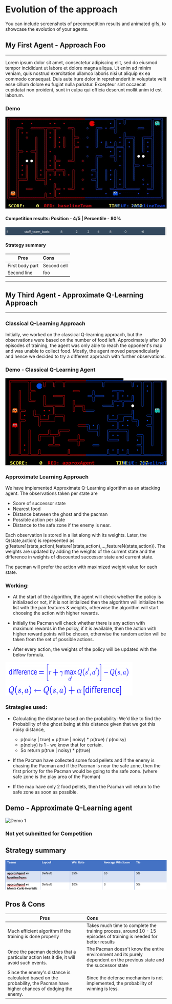 # Evolution of the approach

You can include screenshots of precompetition results and animated gifs, to showcase the evolution of your agents.

## My First Agent - Approach Foo
----

Lorem ipsum dolor sit amet, consectetur adipiscing elit, sed do eiusmod tempor incididunt ut labore et dolore magna aliqua. Ut enim ad minim veniam, quis nostrud exercitation ullamco laboris nisi ut aliquip ex ea commodo consequat. Duis aute irure dolor in reprehenderit in voluptate velit esse cillum dolore eu fugiat nulla pariatur. Excepteur sint occaecat cupidatat non proident, sunt in culpa qui officia deserunt mollit anim id est laborum.

### Demo

![Demo 1](images/demo1.gif)

#### Competition results: Position - 4/5 | Percentile - 80%

![Demo 1](images/standing1.png)

#### Strategy summary

| Pros | Cons |
|-----------------|:-------------|
| First body part | Second cell  |
| Second line     | foo          |
----
## My Third Agent - Approximate Q-Learning Approach
----

### Classical Q-Learning Approach

Initially, we worked on the classical Q-learning approach, but the observations were based on the number of food left. Approximately after 30 episodes of training, the agent was only able to reach the opponent's map and was unable to collect food. Mostly, the agent moved perpendicularly and hence we decided to try a different approach with further observations.

### Demo - Classical Q-Learning Agent

![Demo 1](images/PacmanOld.gif)

### Approximate Learning Approach

We have implemented Approximate Q-Learning algorithm as an attacking agent. The observations taken per state are 
  * Score of successor state
  * Nearest food
  * Distance between the ghost and the pacman
  * Possible action per state
  * Distance to the safe zone if the enemy is near.

Each observation is stored in a list along with its weights. Later, the Q(state,action) is represented as g(feature1(state,action),feature1(state,action),...,featureN(state,action)). The weights are updated by adding the weights of the current state and the difference in weights of discounted successor state and current state.

The pacman will prefer the action with maximized weight value for each state.

### Working:

* At the start of the algorithm, the agent will check whether the policy is initialized or not, if it is not initialized then the algorithm will initialize the list with the pair features & weights, otherwise the algorithm will start choosing the action with higher rewards.

* Initially the Pacman will check whether there is any action with maximum rewards in the policy, if it is available, then the action with higher reward points will be chosen, otherwise the random action will be taken from the set of possible actions.

* After every action, the weights of the policy will be updated with the below formula.

![Approximate Q-Learning Formula](images/formula.png)

### Strategies used:

* Calculating the distance based on the probability: We'd like to find the Probability of the ghost being at this distance given that we got this noisy distance, 
    * p(noisy | true) = p(true | noisy) * p(true) / p(noisy)
    * p(noisy) is 1 - we know that for certain.
    * So return p(true | noisy) * p(true)

* If the Pacman have collected some food pellets and if the enemy is chasing the Pacman and if the Pacman is near the safe zone, then the first priority for the Pacman would be going to the safe zone. (where safe zone is the play area of the Pacman)

* If the map have only 2 food pellets, then the Pacman will return to the safe zone as soon as possible.

## Demo - Approximate Q-Learning agent

![Demo 1](images/approxAgent.gif)

### Not yet submitted for Competition

## Strategy summary

![Demo 1](images/score.png)

## Pros & Cons

| Pros | Cons |
|-----------------|:-------------|
| Much efficient algorithm if the training is done properly | Takes much time to complete the training process, around 10 - 15 episodes of training is needed for better results   |
| Once the pacman decides that a particular action lets it die, it will avoid such events.      | The Pacman doesn't know the entire environment and its purely dependent on the previous state and the successor state  |
| Since the enemy's distance is calculated based on the probability, the Pacman have higher chances of dodging the enemy. | Since the defense mechanism is not implemented, the probability of winning is less. |